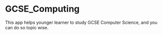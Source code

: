 # GCSE_Computing
This app helps younger learner to study GCSE Computer Science, and you can do so topic wise.
